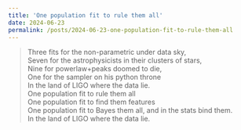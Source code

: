 ```yaml
---
title: 'One population fit to rule them all'
date: 2024-06-23
permalink: /posts/2024-06-23-one-population-fit-to-rule-them-all
---
```


> Three fits for the non-parametric under data sky,  
> Seven for the astrophysicists in their clusters of stars,  
> Nine for powerlaw+peaks doomed to die,  
> One for the sampler on his python throne  
> In the land of LIGO where the data lie.  
> One population fit to rule them all  
> One population fit to find them features  
> One population fit to Bayes them all, and in the stats bind them.   
> In the land of LIGO where the data lie.

